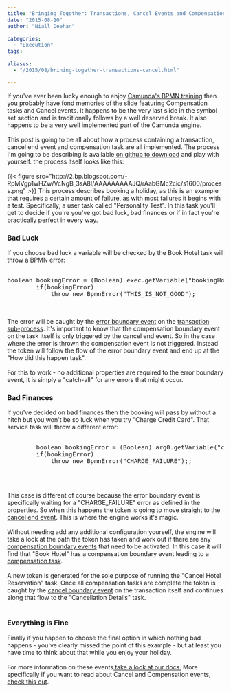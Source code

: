 ```yaml
---
title: "Bringing Together: Transactions, Cancel Events and Compensation Tasks"
date: "2015-08-10"
author: "Niall Deehan"

categories:
  - "Execution"
tags: 

aliases:
  - "/2015/08/brining-together-transactions-cancel.html"

---
```


<div>
If you've ever been lucky enough to enjoy <a href="http://camunda.com/bpmn/training/#tab1">Camunda's BPMN training</a> then you probably have fond memories of the slide featuring Compensation tasks and Cancel events. It happens to be the very last slide in the symbol set section and is traditionally follows by a well deserved break. It also happens to be a very well implemented part of the Camunda engine.<br />
<br />
This post is going to be all about how a process containing a transaction, cancel end event and compensation task are all implemented. The process I'm going to be describing is available <a href="https://github.com/camunda/camunda-consulting/tree/master/snippets/bpmn-transaction">on github to download</a> and play with yourself. the process itself looks like this:<br />
<br />
{{< figure src="http://2.bp.blogspot.com/-RpMVgp1wHZw/VcNgB_3sA8I/AAAAAAAAAJQ/rAabGMc2cic/s1600/process.png" >}}
This process describes booking a holiday, as this is an example that requires a certain amount of failure, as with most failures it begins with a test. Specifically, a user task called "Personality Test". In this task you'll get to decide if you're you've got bad luck, bad finances or if in fact you're practically perfect in every way.<br />
<h3>
Bad Luck</h3>
If you choose bad luck a variable will be checked by the Book Hotel task will throw a BPMN error:<br />
<br />
<div class="highlight highlight-java">
<pre class="prettyprint">boolean bookingError = (Boolean) exec.getVariable("bookingHotelError");
&nbsp;&nbsp;&nbsp; &nbsp;&nbsp;&nbsp; if(bookingError)
&nbsp;&nbsp;&nbsp; &nbsp;&nbsp;&nbsp; &nbsp;&nbsp;&nbsp; throw new BpmnError("THIS_IS_NOT_GOOD");

</pre>
</div>
<br />
The error will be caught by the <a href="http://docs.camunda.org/7.3/api-references/bpmn20/#events-error-events-error-boundary-event">error boundary event</a> on the <a href="http://docs.camunda.org/7.3/api-references/bpmn20/#subprocesses-transaction-subprocess">transaction sub-process</a>. It's important to know that the compensation boundary event on the task itself is only triggered by the cancel end event. So in the case where the error is thrown the compensation event is not triggered. Instead the token will follow the flow of the error boundary event and end up at the "How did this happen task".<br />
<br />
For this to work - no additional properties are required to the error boundary event, it is simply a "catch-all" for any errors that might occur.<br />
<h3>
Bad Finances</h3>
If you've decided on bad finances then the booking will pass by without a hitch but you won't be so luck when you try "Charge Credit Card". That service task will throw a different error:<br />
<br />
<div class="highlight highlight-java">
<pre class="prettyprint">&nbsp;&nbsp;&nbsp; &nbsp;&nbsp;&nbsp; boolean bookingError = (Boolean) arg0.getVariable("chargeCardError");
&nbsp;&nbsp;&nbsp; &nbsp;&nbsp; &nbsp;if(bookingError)
&nbsp;&nbsp;&nbsp; &nbsp;&nbsp; &nbsp;&nbsp;&nbsp; &nbsp;throw new BpmnError("CHARGE_FAILURE");;
&nbsp;&nbsp;&nbsp; &nbsp;&nbsp; 

</pre>
</div>
<br />
This case is different of course because the error boundary event is specifically waiting for a "CHARGE_FAILURE" error as defined in the properties. So when this happens the token is going to move straight to the <a href="http://docs.camunda.org/7.3/api-references/bpmn20/#events-cancel-and-compensation-events-cancel-end-event">cancel end event</a>. This is where the engine works it's magic.<br />
<br />
Without needing add any additional configuration yourself, the engine will take a look at the path the token has taken and work out if there are any <a href="http://docs.camunda.org/7.3/api-references/bpmn20/#events-cancel-and-compensation-events-compensation-boundary-event">compensation boundary events</a> that need to be activated. In this case it will find that "Book Hotel" has a compensation boundary event leading to a<a href="http://docs.camunda.org/7.3/api-references/bpmn20/#tasks-task-markers-compensation"> compensation task</a>.<br />
<br />
A new token is generated for the sole purpose of running the "Cancel Hotel Reservation" task. Once all compensation tasks are complete the token is caught by the <a href="http://docs.camunda.org/7.3/api-references/bpmn20/#events-cancel-and-compensation-events-cancel-boundary-event">cancel boundary event</a> on the transaction itself and continues along that flow to the "Cancellation Details" task.<br />
<br />
<h3>
Everything is Fine</h3>
Finally if you happen to choose the final option in which nothing bad happens - you've clearly missed the point of this example - but at least you have time to think about that while you enjoy your holiday.<br />
<br />
For more information on these events<a href="http://docs.camunda.org/7.3/api-references/bpmn20/"> take a look at our docs.</a> More specifically if you want to read about Cancel and Compensation events, <a href="http://docs.camunda.org/7.3/api-references/bpmn20/#events-cancel-and-compensation-events">check this out</a>. <br />
<br />
<br />
<br />
<br />
<br />
<br />
<br />
<br />
</div>